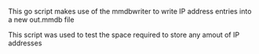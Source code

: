 This go script makes use of the mmdbwriter to write IP address entries into a new out.mmdb file

This script was used to test the space required to store any amout of IP addresses
